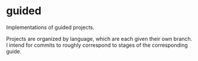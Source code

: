 # guided
Implementations of guided projects.

Projects are organized by language, which are each given their own branch. I intend for commits to roughly correspond to stages of the corresponding guide.
